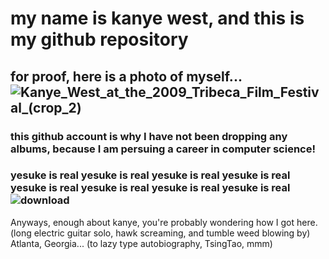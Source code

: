 # my name is kanye west, and this is my github repository

## for proof, here is a photo of myself... ![Kanye_West_at_the_2009_Tribeca_Film_Festival_(crop_2)](https://github.com/whenwillkanyedrop/whenwillkanyedrop/assets/126821836/3226a482-866a-4ba2-bbd0-6300887d27df)

### this github account is why I have not been dropping any albums, because I am persuing a career in computer science!

### yesuke is real yesuke is real yesuke is real yesuke is real yesuke is real yesuke is real yesuke is real yesuke is real ![download](https://github.com/whenwillkanyedrop/whenwillkanyedrop/assets/126821836/f20536d4-a4ee-4f65-a4a6-75f1102fecf3)

Anyways, enough about kanye, you're probably wondering how I got here. (long electric guitar solo, hawk screaming, and tumble weed blowing by) Atlanta, Georgia... (to lazy type autobiography, TsingTao, mmm)

